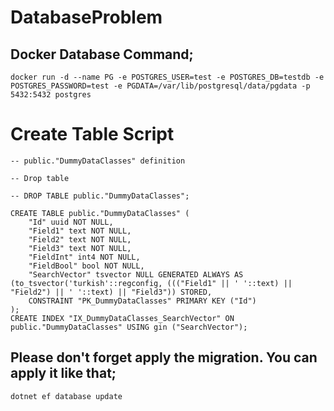 # DatabaseProblem
## Docker Database Command;

```
docker run -d --name PG -e POSTGRES_USER=test -e POSTGRES_DB=testdb -e POSTGRES_PASSWORD=test -e PGDATA=/var/lib/postgresql/data/pgdata -p 5432:5432 postgres
```

# Create Table Script
```
-- public."DummyDataClasses" definition

-- Drop table

-- DROP TABLE public."DummyDataClasses";

CREATE TABLE public."DummyDataClasses" (
	"Id" uuid NOT NULL,
	"Field1" text NOT NULL,
	"Field2" text NOT NULL,
	"Field3" text NOT NULL,
	"FieldInt" int4 NOT NULL,
	"FieldBool" bool NOT NULL,
	"SearchVector" tsvector NULL GENERATED ALWAYS AS (to_tsvector('turkish'::regconfig, ((("Field1" || ' '::text) || "Field2") || ' '::text) || "Field3")) STORED,
	CONSTRAINT "PK_DummyDataClasses" PRIMARY KEY ("Id")
);
CREATE INDEX "IX_DummyDataClasses_SearchVector" ON public."DummyDataClasses" USING gin ("SearchVector");
```
## Please don't forget apply the migration. You can apply it like that;
```dotnet ef database update```

